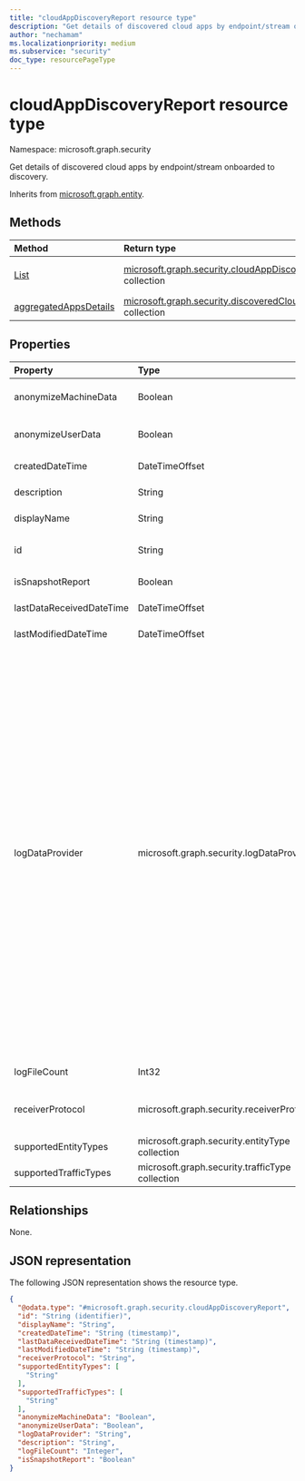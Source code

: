 ```yaml
---
title: "cloudAppDiscoveryReport resource type"
description: "Get details of discovered cloud apps by endpoint/stream onboarded to discovery"
author: "nechamam"
ms.localizationpriority: medium
ms.subservice: "security"
doc_type: resourcePageType
---
```


# cloudAppDiscoveryReport resource type

Namespace: microsoft.graph.security

Get details of discovered cloud apps by endpoint/stream onboarded to discovery.

Inherits from [microsoft.graph.entity](../resources/entity.md).

## Methods
|Method|Return type|Description|
|:---|:---|:---|
|[List](../api/security-datadiscoveryreport-list-uploadedstreams.md)|[microsoft.graph.security.cloudAppDiscoveryReport](../resources/security-cloudappdiscoveryreport.md) collection|Get a list of the [microsoft.graph.security.cloudAppDiscoveryReport](../resources/security-cloudappdiscoveryreport.md) objects and their properties.|
|[aggregatedAppsDetails](../api/security-cloudappdiscoveryreport-aggregatedappsdetails.md)|[microsoft.graph.security.discoveredCloudAppDetail](../resources/security-discoveredcloudappdetail.md) collection|**Add the appropriate method. Currently supports the Get method only.**|

## Properties
|Property|Type|Description|
|:---|:---|:---|
|anonymizeMachineData|Boolean|Use **1** if the machine information is anonymized. Otherwise use **0**.|
|anonymizeUserData|Boolean|Use **1** if the machine information is anonymized. Otherwise use **0**.|
|createdDateTime|DateTimeOffset|**Add the date in the format specified**|
|description|String|**Add a comment or description for the report.**|
|displayName|String|Add the continuous report's display name.|
|id|String|**Add the ID of the log type supported.** Inherited from [microsoft.graph.entity](../resources/entity.md).|
|isSnapshotReport|Boolean|Use **1** for a snapshot report. Otherwise use **0**.|
|lastDataReceivedDateTime|DateTimeOffset|**Add the date that data was last received.**|
|lastModifiedDateTime|DateTimeOffset|**Add the date the continuous report was last modified**|
|logDataProvider|microsoft.graph.security.logDataProvider|**Add the applicable log data provider**. Possible values are: `barracuda`, `bluecoat`, `checkpoint`, `ciscoAsa`, `ciscoIronportProxy`, `fortigate`, `paloAlto`, `squid`, `zscaler`, `mcafeeSwg`, `ciscoScanSafe`, `juniperSrx`, `sophosSg`, `websenseV75`, `websenseSiemCef`, `machineZoneMeraki`, `squidNative`, `ciscoFwsm`, `microsoftIsaW3C`, `sonicwall`, `sophosCyberoam`, `clavister`, `customParser`, `juniperSsg`, `zscalerQradar`, `juniperSrxSd`, `juniperSrxWelf`, `microsoftConditionalAppAccess`, `ciscoAsaFirepower`, `genericCef`, `genericLeef`, `genericW3C`, `iFilter`, `checkpointXml`, `checkpointSmartViewTracker`, `barracudaNextGenFw`, `barracudaNextGenFwWeblog`, `microsoftDefenderForEndpoint`, `zscalerCef`, `sophosXg`, `iboss`, `forcepoint`, `fortios`, `ciscoIronportWsaIi`, `paloAltoLeef`, `forcepointLeef`, `stormshield`, `contentkeeper`, `ciscoIronportWsaIii`, `checkpointCef`, `corrata`, `ciscoFirepowerV6`, `menloSecurityCef`, `watchguardXtm`, `openSystemsSecureWebGateway`, `wandera`, `unknownFutureValue`.|
|logFileCount|Int32|**Add the count of log files history.**|
|receiverProtocol|microsoft.graph.security.receiverProtocol|**Add the applicable receiver protocol.** Possible values are: `ftp`, `ftps`, `syslogUdp`, `syslogTcp`, `syslogTls`, `unknownFutureValue`.|
|supportedEntityTypes|microsoft.graph.security.entityType collection|**Add the supported entity type**|
|supportedTrafficTypes|microsoft.graph.security.trafficType collection|**Add the supported traffic type**|

## Relationships
None.

## JSON representation
The following JSON representation shows the resource type.
<!-- {
  "blockType": "resource",
  "keyProperty": "id",
  "@odata.type": "microsoft.graph.security.cloudAppDiscoveryReport",
  "baseType": "microsoft.graph.entity",
  "openType": false
}
-->
``` json
{
  "@odata.type": "#microsoft.graph.security.cloudAppDiscoveryReport",
  "id": "String (identifier)",
  "displayName": "String",
  "createdDateTime": "String (timestamp)",
  "lastDataReceivedDateTime": "String (timestamp)",
  "lastModifiedDateTime": "String (timestamp)",
  "receiverProtocol": "String",
  "supportedEntityTypes": [
    "String"
  ],
  "supportedTrafficTypes": [
    "String"
  ],
  "anonymizeMachineData": "Boolean",
  "anonymizeUserData": "Boolean",
  "logDataProvider": "String",
  "description": "String",
  "logFileCount": "Integer",
  "isSnapshotReport": "Boolean"
}
```

